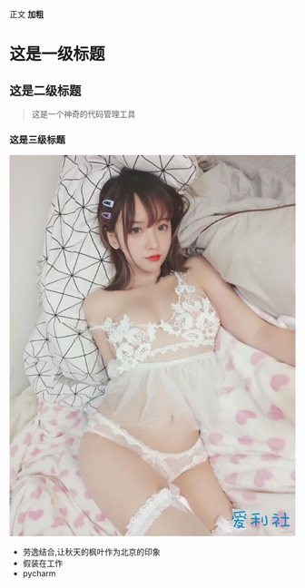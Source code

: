 正文
**加粗**
# 这是一级标题
## 这是二级标题
> 这是一个神奇的代码管理工具
### 这是三级标题

![](mix.jpeg)

* 劳逸结合,让秋天的枫叶作为北京的印象
* 假装在工作
* pycharm
